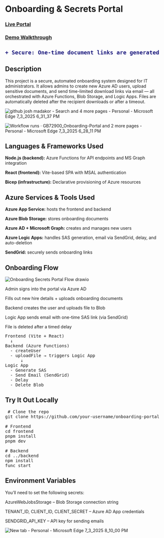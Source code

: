 <h1>Onboarding & Secrets Portal</h1>

### [Live Portal](https://green-hill-0b287d810.2.azurestaticapps.net)
### [Demo Walkthrough](https://youtu.be/your-demo-link)

<h2>
 
```diff
+ Secure: One-time document links are generated and automatically expire
```
 
 </h2>

 </h2> <h2>Description</h2>
This project is a secure, automated onboarding system designed for IT administrators. It allows admins to create new Azure AD users, upload sensitive documents, and send time-limited download links via email — all orchestrated with Azure Functions, Blob Storage, and Logic Apps. Files are automatically deleted after the recipient downloads or after a timeout.

![github josh madakor - Search and 4 more pages - Personal - Microsoft​ Edge 7_3_2025 6_31_37 PM](https://github.com/user-attachments/assets/d7f0da59-5691-457a-95cc-d95b5aec2d88)

![Workflow runs · GB72900_Onboarding-Portal and 2 more pages - Personal - Microsoft​ Edge 7_3_2025 6_28_11 PM](https://github.com/user-attachments/assets/69f998a5-b39b-4797-87d8-4f87f9e93e74)


 <h2>Languages & Frameworks Used</h2>
<b>Node.js (backend):</b> Azure Functions for API endpoints and MS Graph integration

<b>React (frontend):</b> Vite-based SPA with MSAL authentication

<b>Bicep (infrastructure):</b> Declarative provisioning of Azure resources

<h2>Azure Services & Tools Used</h2>
<b>Azure App Service:</b> hosts the frontend and backend

<b>Azure Blob Storage:</b> stores onboarding documents

<b>Azure AD + Microsoft Graph:</b> creates and manages new users

<b>Azure Logic Apps:</b> handles SAS generation, email via SendGrid, delay, and auto-deletion

<b>SendGrid:</b> securely sends onboarding links

<h2>Onboarding Flow</h2> 

![Onboarding   Secrets Portal Flow drawio](https://github.com/user-attachments/assets/20fcd8ec-151c-44c0-a651-21b5b884f728)

Admin signs into the portal via Azure AD

Fills out new hire details + uploads onboarding documents

Backend creates the user and uploads file to Blob

Logic App sends email with one-time SAS link (via SendGrid)

File is deleted after a timed delay

<pre>
Frontend (Vite + React)
  ↓
Backend (Azure Functions)
  - createUser
  - uploadFile → triggers Logic App
      ↓
Logic App
  - Generate SAS
  - Send Email (SendGrid)
  - Delay
  - Delete Blob
</pre>

<h2>Try It Out Locally</h2>

<pre> # Clone the repo
git clone https://github.com/your-username/onboarding-portal.git

# Frontend
cd frontend
pnpm install
pnpm dev

# Backend
cd ../backend
npm install
func start
</pre>

<h2>Environment Variables</h2>
You’ll need to set the following secrets:

AzureWebJobsStorage – Blob Storage connection string

TENANT_ID, CLIENT_ID, CLIENT_SECRET – Azure AD App credentials

SENDGRID_API_KEY – API key for sending emails

![New tab - Personal - Microsoft​ Edge 7_3_2025 8_10_00 PM](https://github.com/user-attachments/assets/3be83197-1919-4dcd-bdd6-5c2ce588d7dc)

